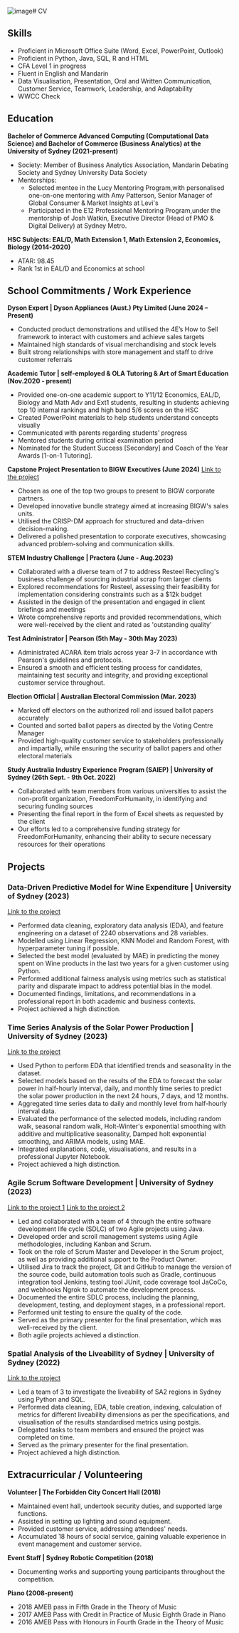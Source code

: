 ![image](https://github.com/yche9837/fiona-ds-ba.github.io/assets/79457690/fab41778-3d8f-490c-9d81-b16ac3e5898e)# CV

## Skills
- Proficient in Microsoft Office Suite (Word, Excel, PowerPoint, Outlook)
- Proficient in Python, Java, SQL, R and HTML
- CFA Level 1 in progress
- Fluent in English and Mandarin
- Data Visualisation, Presentation, Oral and Written Communication, Customer Service, Teamwork, Leadership, and Adaptability
- WWCC Check

## Education
**Bachelor of Commerce Advanced Computing (Computational Data Science) and Bachelor of Commerce (Business Analytics) at the University of Sydney (2021-present)**
- Society: Member of Business Analytics Association, Mandarin Debating Society and Sydney University Data Society
- Mentorships:
    - Selected mentee in the Lucy Mentoring Program,with personalised one-on-one mentoring with Amy Patterson, Senior Manager of Global Consumer & Market Insights at Levi's
    - Participated in the E12 Professional Mentoring Program,under the mentorship of Josh Watkin, Executive Director (Head of PMO & Digital Delivery) at Sydney Metro.

**HSC Subjects: EAL/D, Math Extension 1, Math Extension 2, Economics, Biology (2014-2020)**
- ATAR: 98.45
- Rank 1st in EAL/D and Economics at school

## School Commitments / Work Experience
**Dyson Expert | Dyson Appliances (Aust.) Pty Limited (June 2024 – Present)**
- Conducted product demonstrations and utilised the 4E’s How to Sell framework to interact with customers and achieve sales targets
- Maintained high standards of visual merchandising and stock levels
- Built strong relationships with store management and staff to drive customer referrals

**Academic Tutor | self-employed & OLA Tutoring & Art of Smart Education (Nov.2020 - present)**
- Provided one-on-one academic support to Y11/12 Economics, EAL/D, Biology and Math Adv and Ext1 students, resulting in students achieving top 10 internal rankings and high band 5/6 scores on the HSC
- Created PowerPoint materials to help students understand concepts visually
- Communicated with parents regarding students’ progress
- Mentored students during critical examination period
- Nominated for the Student Success [Secondary] and Coach of the Year Awards [1-on-1 Tutoring].

**Capstone Project Presentation to BIGW Executives (June 2024)**
[Link to the project](https://github.com/yche9837/Portfolio/tree/main/%20Predictive%20Model%20for%20Wine%20Expenditure)
- Chosen as one of the top two groups to present to BIGW corporate partners.
- Developed innovative bundle strategy aimed at increasing BIGW's sales units.
- Utilised the CRISP-DM approach for structured and data-driven decision-making.
- Delivered a polished presentation to corporate executives, showcasing advanced problem-solving and communication skills.

**STEM Industry Challenge | Practera (June - Aug.2023)**
- Collaborated with a diverse team of 7 to address Resteel Recycling's business challenge of sourcing industrial scrap from larger clients
- Explored recommendations for Resteel, assessing their feasibility for implementation considering constraints such as a $12k budget
- Assisted in the design of the presentation and engaged in client briefings and meetings
- Wrote comprehensive reports and provided recommendations, which were well-received by the client and rated as 'outstanding quality'

**Test Administrator | Pearson (5th May - 30th May 2023)**
- Administrated ACARA item trials across year 3-7 in accordance with Pearson's guidelines and protocols.
- Ensured a smooth and efficient testing process for candidates, maintaining test security and integrity, and providing exceptional customer service throughout.

**Election Official | Australian Electoral Commission (Mar. 2023)**
- Marked off electors on the authorized roll and issued ballot papers accurately
- Counted and sorted ballot papers as directed by the Voting Centre Manager
- Provided high-quality customer service to stakeholders professionally and impartially, while ensuring the security of ballot papers and other electoral materials

**Study Australia Industry Experience Program (SAIEP) | University of Sydney (26th Sept. - 9th Oct. 2022)**
- Collaborated with team members from various universities to assist the non-profit organization, FreedomForHumanity, in identifying and securing funding sources
- Presenting the final report in the form of Excel sheets as requested by the client
- Our efforts led to a comprehensive funding strategy for FreedomForHumanity, enhancing their ability to secure necessary resources for their operations

## Projects
### Data-Driven Predictive Model for Wine Expenditure | University of Sydney (2023)
[Link to the project](https://github.com/yche9837/Portfolio/tree/main/%20Predictive%20Model%20for%20Wine%20Expenditure)
- Performed data cleaning, exploratory data analysis (EDA), and feature engineering on a dataset of 2240 observations and 28 variables.
- Modelled using Linear Regression, KNN Model and Random Forest, with hyperparameter tuning if possible.
- Selected the best model (evaluated by MAE) in predicting the money spent on Wine products in the last two years for a given customer using Python.
- Performed additional fairness analysis using metrics such as statistical parity and disparate impact to address potential bias in the model.
- Documented findings, limitations, and recommendations in a professional report in both academic and business contexts.
- Project achieved a high distinction.

### Time Series Analysis of the Solar Power Production | University of Sydney (2023)
[Link to the project](https://github.com/yche9837/Portfolio/tree/main/Forecasting%20Solar%20Power%20Production%20from%20household%20Solar%20Panels)
- Used Python to perform EDA that identified trends and seasonality in the dataset.
- Selected models based on the results of the EDA to forecast the solar power in half-hourly interval, daily, and monthly time series to predict the solar power production in the next 24 hours, 7 days, and 12 months.
- Aggregated time series data to daily and monthly level from half-hourly interval data.
- Evaluated the performance of the selected models, including random walk, seasonal random walk, Holt-Winter's exponential smoothing with additive and multiplicative seasonality, Damped holt exponential smoothing, and ARIMA models, using MAE.
- Integrated explanations, code, visualisations, and results in a professional Jupyter Notebook.
- Project achieved a high distinction.

### Agile Scrum Software Development | University of Sydney (2023)
[Link to the project 1](https://github.com/yche9837/Portfolio/tree/main/Order%20Management%20(Agile%20Java))
[Link to the project 2](https://github.com/yche9837/Portfolio/tree/main/Scroll%20Management%20(Scrum%20Java))
- Led and collaborated with a team of 4 through the entire software development life cycle (SDLC) of two Agile projects using Java.
- Developed order and scroll management systems using Agile methodologies, including Kanban and Scrum.
- Took on the role of Scrum Master and Developer in the Scrum project, as well as providing additional support to the Product Owner.
- Utilised Jira to track the project, Git and GitHub to manage the version of the source code, build automation tools such as Gradle, continuous integration tool Jenkins, testing tool JUnit, code coverage tool JaCoCo, and webhooks Ngrok to automate the development process.
- Documented the entire SDLC process, including the planning, development, testing, and deployment stages, in a professional report.
- Performed unit testing to ensure the quality of the code.
- Served as the primary presenter for the final presentation, which was well-received by the client.
- Both agile projects achieved a distinction.

### Spatial Analysis of the Liveability of Sydney | University of Sydney (2022)
[Link to the project](https://github.com/yche9837/Portfolio/tree/main/Liveability%20of%20Sydney%20(Spatial%20data%20proj))
- Led a team of 3 to investigate the liveability of SA2 regions in Sydney using Python and SQL.
- Performed data cleaning, EDA, table creation, indexing, calculation of metrics for different liveability dimensions as per the specifications, and visualisation of the results standardised metrics using postgis.
- Delegated tasks to team members and ensured the project was completed on time.
- Served as the primary presenter for the final presentation.
- Project achieved a high distinction.

## Extracurricular / Volunteering
**Volunteer | The Forbidden City Concert Hall (2018)**
- Maintained event hall, undertook security duties, and supported large functions.
- Assisted in setting up lighting and sound equipment.
- Provided customer service, addressing attendees' needs.
- Accumulated 18 hours of social service, gaining valuable experience in event management and customer service.

**Event Staff | Sydney Robotic Competition (2018)**
- Documenting works and supporting young participants throughout the competition.

**Piano (2008-present)**
- 2018 AMEB pass in Fifth Grade in the Theory of Music
- 2017 AMEB Pass with Credit in Practice of Music Eighth Grade in Piano
- 2016 AMEB Pass with Honours in Fourth Grade in the Theory of Music
